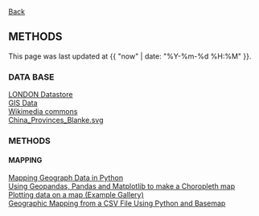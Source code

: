 [Back](../)

## METHODS
This page was last updated at {{ "now" | date: "%Y-%m-%d %H:%M" }}.
<br>


### DATA BASE
[LONDON Datastore](https://data.london.gov.uk/)  
[GIS Data](https://mangomap.com/gis-data)  
[Wikimedia commons](https://commons.wikimedia.org/wiki/Main_Page)  
[China_Provinces_Blanke.svg](https://commons.wikimedia.org/wiki/File:China_provinces_blank.svg)  

### METHODS

#### MAPPING
[Mapping Geograph Data in Python](https://towardsdatascience.com/mapping-geograph-data-in-python-610a963d2d7f)  
[Using Geopandas, Pandas and Matplotlib to make a Choropleth map](https://towardsdatascience.com/lets-make-a-map-using-geopandas-pandas-and-matplotlib-to-make-a-chloropleth-map-dddc31c1983d)  
[Plotting data on a map (Example Gallery)](https://matplotlib.org/basemap/users/examples.html)  
[Geographic Mapping from a CSV File Using Python and Basemap](https://engineersportal.com/blog/2018/7/20/geographic-mapping-from-a-csv-file-using-python-and-basemap)  



